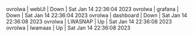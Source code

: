ovrolwa | webUI | Down | Sat Jan 14 22:36:04 2023
ovrolwa | grafana | Down | Sat Jan 14 22:36:04 2023
ovrolwa | dashboard | Down | Sat Jan 14 22:36:08 2023
ovrolwa | LWASNAP | Up | Sat Jan 14 22:36:08 2023
ovrolwa | lwamaas | Up | Sat Jan 14 22:36:08 2023
